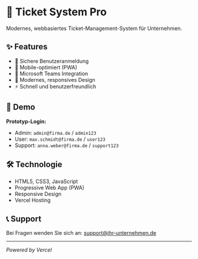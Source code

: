 # 🎫 Ticket System Pro

Modernes, webbasiertes Ticket-Management-System für Unternehmen.

## ✨ Features

- 🔐 Sichere Benutzeranmeldung
- 📱 Mobile-optimiert (PWA)
- 📢 Microsoft Teams Integration
- 🎨 Modernes, responsives Design
- ⚡ Schnell und benutzerfreundlich

## 🚀 Demo

**Prototyp-Login:**
- Admin: `admin@firma.de` / `admin123`
- User: `max.schmidt@firma.de` / `user123`
- Support: `anna.weber@firma.de` / `support123`

## 🛠️ Technologie

- HTML5, CSS3, JavaScript
- Progressive Web App (PWA)
- Responsive Design
- Vercel Hosting

## 📞 Support

Bei Fragen wenden Sie sich an: support@ihr-unternehmen.de

---

*Powered by Vercel*